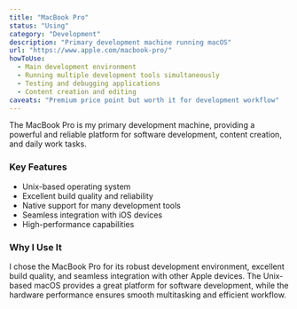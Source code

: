 ```yaml
---
title: "MacBook Pro"
status: "Using"
category: "Development"
description: "Primary development machine running macOS"
url: "https://www.apple.com/macbook-pro/"
howToUse:
  - Main development environment
  - Running multiple development tools simultaneously
  - Testing and debugging applications
  - Content creation and editing
caveats: "Premium price point but worth it for development workflow"
---
```


The MacBook Pro is my primary development machine, providing a powerful and reliable platform for software development, content creation, and daily work tasks.

### Key Features

- Unix-based operating system
- Excellent build quality and reliability
- Native support for many development tools
- Seamless integration with iOS devices
- High-performance capabilities

### Why I Use It

I chose the MacBook Pro for its robust development environment, excellent build quality, and seamless integration with other Apple devices. The Unix-based macOS provides a great platform for software development, while the hardware performance ensures smooth multitasking and efficient workflow.